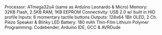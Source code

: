 

Processor: ATmega32u4 (same as Arduino Leonardo & Micro)
Memory: 32KB Flash, 2.5KB RAM, 1KB EEPROM
Connectivity: USB 2.0 w/ built in HID profile
Inputs: 6 momentary tactile buttons
Outputs: 128x64 1Bit OLED, 2 Ch. Piezo Speaker & Blinky LED
Battery: 180 mAh Thin-Film Lithium Polymer
Programming: Codebender, Arduino IDE, GCC & AVRDude
